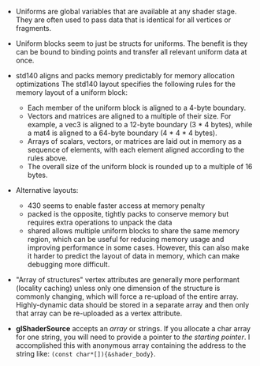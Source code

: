 - Uniforms are global variables that are available at any shader stage. They are often used to pass data that is identical for all vertices or fragments.
- Uniform blocks seem to just be structs for uniforms. The benefit is they can be bound to binding points and transfer all relevant uniform data at once.

- std140 aligns and packs memory predictably for memory allocation optimizations
    The std140 layout specifies the following rules for the memory layout of a uniform block:
    - Each member of the uniform block is aligned to a 4-byte boundary.
    - Vectors and matrices are aligned to a multiple of their size. For example, a vec3 is aligned to a 12-byte boundary (3 * 4 bytes), while a mat4 is aligned to a 64-byte boundary (4 * 4 * 4 bytes).
    - Arrays of scalars, vectors, or matrices are laid out in memory as a sequence of elements, with each element aligned according to the rules above.
    - The overall size of the uniform block is rounded up to a multiple of 16 bytes.
- Alternative layouts:
    - 430 seems to enable faster access at memory penalty
    - packed is the opposite, tightly packs to conserve memory but requires extra operations to unpack the data
    - shared allows multiple uniform blocks to share the same memory region, which can be useful for reducing memory usage and improving performance in some cases. However, this can also make it harder to predict the layout of data in memory, which can make debugging more difficult.

- "Array of structures" vertex attributes are generally more performant (locality caching) unless only one dimension of the structure is commonly changing, which will force a re-upload of the entire array. Highly-dynamic data should be stored in a separate array and then only that array can be re-uploaded as a vertex attribute.

- **glShaderSource** accepts an *array* or strings. If you allocate a char array for one string, you will need to provide a pointer to *the starting pointer*. I accomplished this with anonymous array containing the address to the string like: `(const char*[]){&shader_body}`.